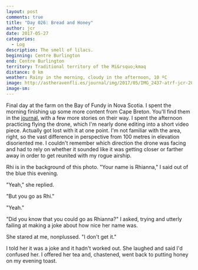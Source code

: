 ```yaml
---
layout: post
comments: true
title: "Day 026: Bread and Honey"
author: jcr
date: 2017-05-27
categories:
  - Log
description: The smell of lilacs.
beginning: Centre Burlington
end: Centre Burlington
territory: Traditional territory of the Mi&rsquo;kmaq 
distance: 0 km
weather: Rainy in the morning, cloudy in the afternoon, 10 ºC
image: http://astheravenfli.es/journal/img/2017/05/IMG_2437-atrf-jcr-2000-web.jpg
image-sm:
---
```


Final day at the farm on the Bay of Fundy in Nova Scotia. I spent the morning finishing up some more content from Cape Breton. You'll find them in the <a href="http://astheravenfli.es/journal/">journal</a>, with a few more stories on their way. I spent the afternoon practicing flying the drone, which I'm nearly done editing into a short video piece. Actually got lost with it at one point. I'm not familiar with the area, right, so the vast difference in perspective from 100 metres in elevation disoriented me. I couldn't remember which direction the drone was facing and had to rely on whether it sounded like it was getting closer or farther away in order to get reunited with my rogue airship.

Rhi is in the background of this photo. "Your name is Rhianna," I said out of the blue this evening.

"Yeah," she replied.

"But you go as Rhi."

"Yeah."

"Did you know that you could go as Rhianna?" I asked, trying and utterly failing at making a joke about how nice her name was.

She stared at me, nonplussed. "I don't get it."

I told her it was a joke and it hadn't worked out. She laughed and said I'd confused her. I offered her tea and, chastened, went back to putting honey on my evening toast.